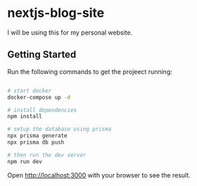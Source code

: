 # nextjs-blog-site

I will be using this for my personal website.

## Getting Started

Run the following commands to get the projeect running:

```bash

# start docker
docker-compose up -d

# install dependencies
npm install

# setup the database using prisma
npx prisma generate
npx prisma db push

# then run the dev server
npm run dev

```

Open [http://localhost:3000](http://localhost:3000) with your browser to see the result.
